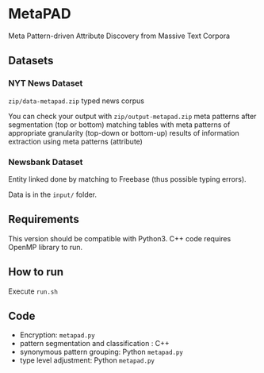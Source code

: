 # MetaPAD
Meta Pattern-driven Attribute Discovery from Massive Text Corpora

## Datasets 
### NYT News Dataset 
`zip/data-metapad.zip`
  typed news corpus
  
You can check your output with `zip/output-metapad.zip`
  meta patterns after segmentation (top or bottom)
  matching tables with meta patterns of appropriate granularity (top-down or bottom-up)
  results of information extraction using meta patterns (attribute)
  


### Newsbank Dataset 
Entity linked done by matching to Freebase (thus possible typing errors).

Data is in the `input/` folder. 

## Requirements 
This version should be compatible with Python3. 
C++ code requires OpenMP library to run.

## How to run
Execute `run.sh`

## Code 
- Encryption: `metapad.py` 
- pattern segmentation and classification : C++
- synonymous pattern grouping: Python `metapad.py` 
- type level adjustment: Python `metapad.py` 


